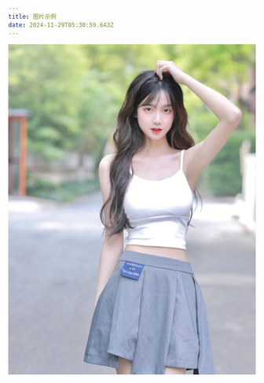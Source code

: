 ```yaml
---
title: 图片示例
date: 2024-11-29T05:30:59.643Z
---
```




![photo_93@05-11-2022_05-22-03.jpg](https://github.com/mhynbnb/tinymind-blog/blob/main/assets/images/2024-11-29/1732858225549.jpg?raw=true)